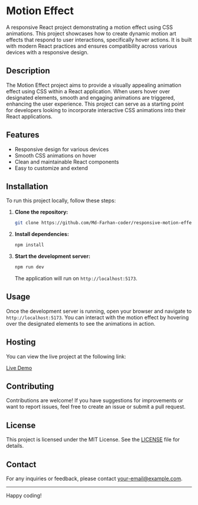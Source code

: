 # Motion Effect

A responsive React project demonstrating a motion effect using CSS animations. This project showcases how to create dynamic motion art effects that respond to user interactions, specifically hover actions. It is built with modern React practices and ensures compatibility across various devices with a responsive design.

## Description

The Motion Effect project aims to provide a visually appealing animation effect using CSS within a React application. When users hover over designated elements, smooth and engaging animations are triggered, enhancing the user experience. This project can serve as a starting point for developers looking to incorporate interactive CSS animations into their React applications.

## Features

- Responsive design for various devices
- Smooth CSS animations on hover
- Clean and maintainable React components
- Easy to customize and extend

## Installation

To run this project locally, follow these steps:

1. **Clone the repository:**

    ```bash
    git clone https://github.com/Md-Farhan-coder/responsive-motion-effect-website.git
    ```

2. **Install dependencies:**

    ```bash
    npm install
    ```

3. **Start the development server:**

    ```bash
    npm run dev
    ```

    The application will run on `http://localhost:5173`.

## Usage

Once the development server is running, open your browser and navigate to `http://localhost:5173`. You can interact with the motion effect by hovering over the designated elements to see the animations in action.

## Hosting

You can view the live project at the following link:

[Live Demo](https://motion-effect-app.netlify.app/)

## Contributing

Contributions are welcome! If you have suggestions for improvements or want to report issues, feel free to create an issue or submit a pull request.

## License

This project is licensed under the MIT License. See the [LICENSE](LICENSE) file for details.

## Contact

For any inquiries or feedback, please contact [your-email@example.com](mailto:your-email@example.com).

---

Happy coding!
